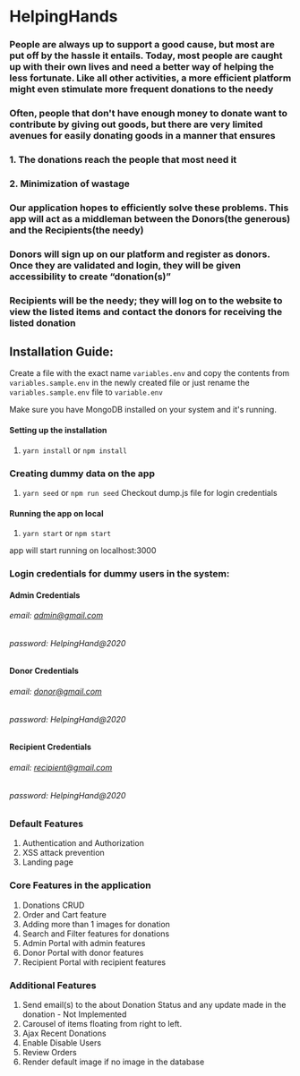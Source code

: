 # HelpingHands

### People are always up to support a good cause, but most are put off by the hassle it entails. Today, most people are caught up with their own lives and need a better way of helping the less fortunate. Like all other activities, a more efficient platform might even stimulate more frequent donations to the needy

### Often, people that don't have enough money to donate want to contribute by giving out goods, but there are very limited avenues for easily donating goods in a manner that ensures

### 1. The donations reach the people that most need it

### 2. Minimization of wastage

### Our application hopes to efficiently solve these problems. This app will act as a middleman between the Donors(the generous) and the Recipients(the needy)

### Donors will sign up on our platform and register as donors. Once they are validated and login, they will be given accessibility to create “donation(s)”

### Recipients will be the needy; they will log on to the website to view the listed items and contact the donors for receiving the listed donation

## Installation Guide:

Create a file with the exact name `variables.env` and copy the contents from `variables.sample.env` in the newly created file or just rename the `variables.sample.env` file to `variable.env`

Make sure you have MongoDB installed on your system and it's running.

#### Setting up the installation

1. `yarn install` or `npm install`

### Creating dummy data on the app

1. `yarn seed` or `npm run seed`
   Checkout dump.js file for login credentials

#### Running the app on local

1. `yarn start` or `npm start`

app will start running on localhost:3000

### Login credentials for dummy users in the system:

#### Admin Credentials

###### email: admin@gmail.com

###### password: HelpingHand@2020

#### Donor Credentials

###### email: donor@gmail.com

###### password: HelpingHand@2020

#### Recipient Credentials

###### email: recipient@gmail.com

###### password: HelpingHand@2020

### Default Features

1. Authentication and Authorization
2. XSS attack prevention
3. Landing page

### Core Features in the application

1. Donations CRUD
2. Order and Cart feature
3. Adding more than 1 images for donation
4. Search and Filter features for donations
5. Admin Portal with admin features
6. Donor Portal with donor features
7. Recipient Portal with recipient features

### Additional Features

1. Send email(s) to the about Donation Status and any update made in the donation - Not Implemented
2. Carousel of items floating from right to left.
3. Ajax Recent Donations
4. Enable Disable Users
5. Review Orders
6. Render default image if no image in the database
